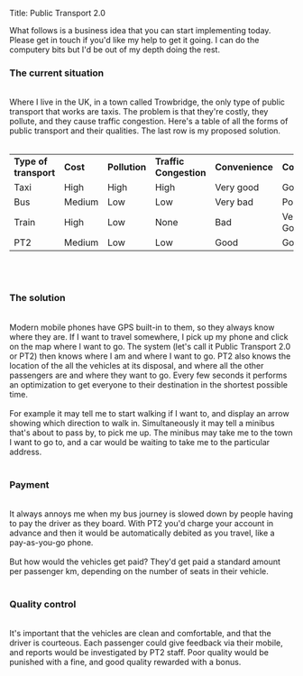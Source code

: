 Title: Public Transport 2.0

<div>What follows is a business idea that you can start implementing today. Please get in touch if you'd like my help to get it going. I can do the computery bits but I'd be out of my depth doing the rest.<br>
</div>
<h3>The current situation</h3>
<br>
Where I live in the UK, in a town called Trowbridge, the only type of public transport that works are taxis. The problem is that they're costly, they pollute, and they cause traffic congestion. Here's a table of all the forms of public transport and their qualities. The last row is my proposed solution.<br>
<br>
<table align="bottom" cellpadding="3" width="100%">
<tbody>
<tr>
<td width="11%"><b>Type of transport</b><br>
</td>
<td width="11%"><b>Cost</b><br>
</td>
<td width="11%"><b>Pollution</b><br>
</td>
<td width="11%"><b>Traffic Congestion</b><br>
</td>
<td width="11%"><b>Convenience</b><br>
</td>
<td width="11%"><b>Comfort</b><br>
</td>
<td width="11%"><b>Speed</b><br>
</td>
<td width="11%"><b>Customer Service</b><br>
</td>
<td width="11%"><b>Reliability</b><br>
</td>
</tr>
<tr>
<td width="11%">Taxi</td>
<td width="11%">High</td>
<td width="11%">High</td>
<td width="11%">High</td>
<td width="11%">Very good</td>
<td width="11%">Good</td>
<td width="11%">High</td>
<td width="11%">Good</td>
<td width="11%">Good</td>
</tr>
<tr>
<td width="11%">Bus</td>
<td width="11%">Medium</td>
<td width="11%">Low</td>
<td width="11%">Low</td>
<td width="11%">Very bad</td>
<td width="11%">Poor</td>
<td width="11%">Low</td>
<td width="11%">Poor</td>
<td width="11%">Very poor</td>
</tr>
<tr>
<td width="11%">Train</td>
<td width="11%">High</td>
<td width="11%">Low</td>
<td width="11%">None</td>
<td width="11%">Bad</td>
<td width="11%">Very Good</td>
<td width="11%">High</td>
<td width="11%">Poor</td>
<td width="11%">Poor</td>
</tr>
<tr>
<td width="11%">PT2</td>
<td width="11%">Medium</td>
<td width="11%">Low</td>
<td width="11%">Low</td>
<td width="11%">Good</td>
<td width="11%">Good</td>
<td width="11%">High</td>
<td width="11%">Good</td>
<td width="11%">Good</td>
</tr>
</tbody>
</table>
<br>
<br>
<h3>The solution</h3>
<br>
Modern mobile phones have GPS built-in to them, so they always know where they are. If I want to travel somewhere, I pick up my phone and click on the map where I want to go. The system (let's call it Public Transport 2.0 or PT2) then knows where I am and where I want to go. PT2 also knows the location of the all the vehicles at its disposal, and where all the other passengers are and where they want to go. Every few seconds it performs an optimization to get everyone to their destination in the shortest possible time.<br>
<br>
For example it may tell me to start walking if I want to, and display an arrow showing which direction to walk in. Simultaneously it may tell a minibus that's about to pass by, to pick me up. The minibus may take me to the town I want to go to, and a car would be waiting to take me to the particular address.<br>
<br>
<h3>Payment</h3>
<br>
It always annoys me when my bus journey is slowed down by people having to pay the driver as they board. With PT2 you'd charge your account in advance and then it would be automatically debited as you travel, like a pay-as-you-go phone.<br>
<br>
But how would the vehicles get paid? They'd get paid a standard amount per passenger km, depending on the number of seats in their vehicle.<br>
<br>
<h3>Quality control</h3>
<br>
It's important that the vehicles are clean and comfortable, and that the driver is courteous. Each passenger could give feedback via their mobile, and reports would be investigated by PT2 staff. Poor quality would be punished with a fine, and good quality rewarded with a bonus.
